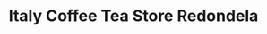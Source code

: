 ---
title: "Italy Coffee Tea Store Redondela"
url: /redondela/italy-coffee-tea-store-redondela/
shop: Kaffee
---